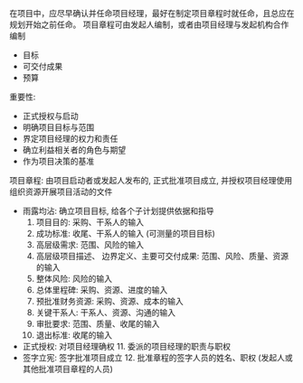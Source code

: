 
在项目中，应尽早确认并任命项目经理，最好在制定项目章程时就任命，且总应在规划开始之前任命。
项目章程可由发起人编制，或者由项目经理与发起机构合作编制

- 目标
- 可交付成果
- 预算

重要性:
- 正式授权与启动
- 明确项目目标与范围
- 界定项目经理的权力和责任
- 确立利益相关者的角色与期望
- 作为项目决策的基准


项目章程: 由项目启动者或发起人发布的, 正式批准项目成立, 并授权项目经理使用组织资源开展项目活动的文件
- 雨露均沾: 确立项目目标, 给各个子计划提供依据和指导
    1. 项目目的: 采购、干系人的输入
    2. 成功标准: 收尾、干系人的输入 (可测量的项目目标)
    3. 高层级需求: 范围、风险的输入
    4. 高层级项目描述、 边界定义、主要可交付成果: 范围、风险、质量、资源的输入
    5. 整体风险: 风险的输入
    6. 总体里程碑: 采购、资源、进度的输入
    7. 预批准财务资源: 采购、资源、成本的输入
    8. 关键干系人: 干系人、资源、沟通的输入
    9. 审批要求: 范围、质量、收尾的输入
    10. 退出标准: 收尾的输入
- 正式授权: 对项目经理确权
    11. 委派的项目经理的职责与职权
- 签字立宪: 签字批准项目成立
    12. 批准章程的签字人员的姓名、职权 (发起人或其他批准项目章程的人员)
